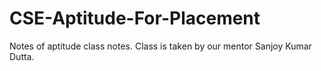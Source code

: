 # CSE-Aptitude-For-Placement
Notes of aptitude class notes. Class is taken by our mentor Sanjoy Kumar Dutta.
